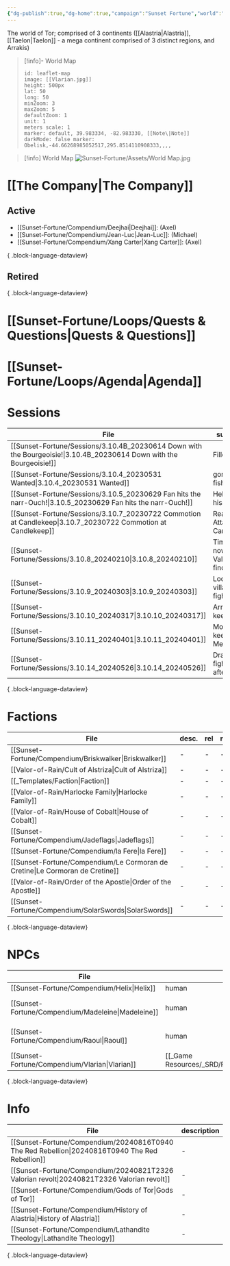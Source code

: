 ```yaml
---
{"dg-publish":true,"dg-home":true,"campaign":"Sunset Fortune","world":"Tor","icon":"FasEarthAsia","tags":["sf","gardenEntry"],"aliases":"Tor,","permalink":"/sunset-fortune/world/","dgPassFrontmatter":true,"created":"2024-01-26T22:33:51.020+10:30","updated":"2024-09-03T18:08:59.009+09:30"}
---
```


The world of Tor; comprised of 3 continents ([[Alastria\|Alastria]], [[Taelon\|Taelon]] - a mega continent comprised of 3 distinct regions, and Arrakis)

> [!info]- World Map
> ```leaflet 
> id: leaflet-map 
> image: [[Vlarian.jpg]]
> height: 500px 
> lat: 50 
> long: 50 
> minZoom: 3
> maxZoom: 5
> defaultZoom: 1
> unit: 1
> meters scale: 1 
> marker: default, 39.983334, -82.983330, [[Note\|Note]] 
> darkMode: false marker: Obelisk,-44.66268985052517,295.8514110908333,,,,

> [!info] World Map ![Sunset-Fortune/Assets/World Map.jpg](/img/user/Sunset-Fortune/Assets/World%20Map.jpg)

# [[The Company\|The Company]]
## Active
- [[Sunset-Fortune/Compendium/Deejhai\|Deejhai]]: (Axel)
- [[Sunset-Fortune/Compendium/Jean-Luc\|Jean-Luc]]: (Michael)
- [[Sunset-Fortune/Compendium/Xang Carter\|Xang Carter]]: (Axel)

{ .block-language-dataview}
## Retired

{ .block-language-dataview}
# [[Sunset-Fortune/Loops/Quests & Questions\|Quests & Questions]]

# [[Sunset-Fortune/Loops/Agenda\|Agenda]]

# Sessions
| File                                                                                                                    | summary                                    |
| ----------------------------------------------------------------------------------------------------------------------- | ------------------------------------------ |
| [[Sunset-Fortune/Sessions/3.10.4B_20230614 Down with the Bourgeoisie!\|3.10.4B_20230614 Down with the Bourgeoisie!]] | Filler                                     |
| [[Sunset-Fortune/Sessions/3.10.4_20230531 Wanted\|3.10.4_20230531 Wanted]]                                           | gone fishing                               |
| [[Sunset-Fortune/Sessions/3.10.5_20230629 Fan hits the narr-Ouch!\|3.10.5_20230629 Fan hits the narr-Ouch!]]         | Helix gets hissy                           |
| [[Sunset-Fortune/Sessions/3.10.7_20230722 Commotion at Candlekeep\|3.10.7_20230722 Commotion at Candlekeep]]         | Reaper Attacks Candlekeep                  |
| [[Sunset-Fortune/Sessions/3.10.8_20240210\|3.10.8_20240210]]                                                         | Time travel, now in Valonier, find village |
| [[Sunset-Fortune/Sessions/3.10.9_20240303\|3.10.9_20240303]]                                                         | Loot village, fight horde                  |
| [[Sunset-Fortune/Sessions/3.10.10_20240317\|3.10.10_20240317]]                                                       | Arrive at keep                             |
| [[Sunset-Fortune/Sessions/3.10.11_20240401\|3.10.11_20240401]]                                                       | Morning keep Meeting                       |
| [[Sunset-Fortune/Sessions/3.10.14_20240526\|3.10.14_20240526]]                                                       | Dragon fight aftermath                     |

{ .block-language-dataview}


# Factions
| File                                                                            | desc. | rel | met | HQ                                      |
| ------------------------------------------------------------------------------- | ----- | --- | --- | --------------------------------------- |
| [[Sunset-Fortune/Compendium/Briskwalker\|Briskwalker]]                       | \-    | \-  | \-  | La Taramba                              |
| [[Valor-of-Rain/Cult of Alstriza\|Cult of Alstriza]]                         | \-    | \-  | \-  | \-                                      |
| [[_Templates/Faction\|Faction]]                                              | \-    | \-  | \-  | \-                                      |
| [[Valor-of-Rain/Harlocke Family\|Harlocke Family]]                           | \-    | \-  | \-  | [[Valor-of-Rain/Valonier\|Valonier]] |
| [[Valor-of-Rain/House of Cobalt\|House of Cobalt]]                           | \-    | \-  | \-  | [[Valor-of-Rain/Valonier\|Valonier]] |
| [[Sunset-Fortune/Compendium/Jadeflags\|Jadeflags]]                           | \-    | \-  | \-  | \-                                      |
| [[Sunset-Fortune/Compendium/la Fere\|la Fere]]                               | \-    | \-  | \-  | Manor de la Fere                        |
| [[Sunset-Fortune/Compendium/Le Cormoran de Cretine\|Le Cormoran de Cretine]] | \-    | \-  | \-  | Cormoran de Cretine                     |
| [[Valor-of-Rain/Order of the Apostle\|Order of the Apostle]]                 | \-    | \-  | \-  | Capitol                                 |
| [[Sunset-Fortune/Compendium/SolarSwords\|SolarSwords]]                       | \-    | \-  | \-  | \-                                      |

{ .block-language-dataview}
# NPCs
| File                                                  | race                                           | occupation                                             | faction | loc.                                  | rel                          | met    | status |
| ----------------------------------------------------- | ---------------------------------------------- | ------------------------------------------------------ | ------- | ------------------------------------- | ---------------------------- | ------ | ------ |
| [[Sunset-Fortune/Compendium/Helix\|Helix]]         | human                                          | Hexblade Fighter                                       | \-      | \-                                    | Begrudgingly tolerated       | has    | \-     |
| [[Sunset-Fortune/Compendium/Madeleine\|Madeleine]] | human                                          | revolutionary                                          | \-      | [[Valor-of-Rain/Capitol\|Capitol]] | [[Sunset-Fortune/Compendium/Jean-Luc\|Jean]]'s sister  | hasn't | \-     |
| [[Sunset-Fortune/Compendium/Raoul\|Raoul]]         | human                                          | knight                                                 | \-      | [[Valor-of-Rain/Capitol\|Capitol]] | [[Sunset-Fortune/Compendium/Jean-Luc\|Jean]]'s brother | hasn't | \-     |
| [[Sunset-Fortune/Compendium/Vlarian\|Vlarian]]     | [[_Game Resources/_SRD/Races/Human\|Human]] | [[_Game Resources/_SRD/Classes/Sorcerer\|Sorcerer]] | \-      | \-                                    | \-                           | hasn't | \-     |

{ .block-language-dataview}
# Info
| File                                                                                              | description |
| ------------------------------------------------------------------------------------------------- | ----------- |
| [[Sunset-Fortune/Compendium/20240816T0940 The Red Rebellion\|20240816T0940 The Red Rebellion]] | \-          |
| [[Sunset-Fortune/Compendium/20240821T2326 Valorian revolt\|20240821T2326 Valorian revolt]]     | \-          |
| [[Sunset-Fortune/Compendium/Gods of Tor\|Gods of Tor]]                                         | \-          |
| [[Sunset-Fortune/Compendium/History of Alastria\|History of Alastria]]                         | \-          |
| [[Sunset-Fortune/Compendium/Lathandite Theology\|Lathandite Theology]]                         | \-          |

{ .block-language-dataview}
